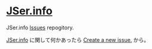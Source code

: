 [JSer.info][]
=========

JSer.info [Issues](https://github.com/azu/jser.info/issues "Issues · azu/jser.info") repogitory.

[JSer.info][] に関して何かあったら [Create a new issue.](https://github.com/azu/jser.info/issues "Create a new issue.") から。

[JSer.info]: http://jser.info/  "JSer.info"
